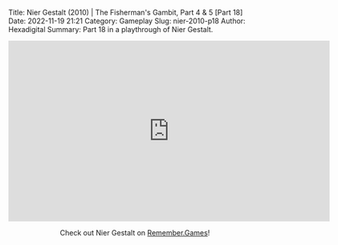 Title: Nier Gestalt (2010) | The Fisherman's Gambit, Part 4 & 5 [Part 18]
Date: 2022-11-19 21:21
Category: Gameplay
Slug: nier-2010-p18
Author: Hexadigital
Summary: Part 18 in a playthrough of Nier Gestalt.

<center><iframe src="https://www.youtube.com/embed/teAKv4nWY8M?feature=oembed" allow="accelerometer; autoplay; encrypted-media; gyroscope; picture-in-picture" width="640" height="360" frameborder="0"></iframe>

Check out Nier Gestalt on [Remember.Games](https://remember.games/game/2307/nier/)!</center>

